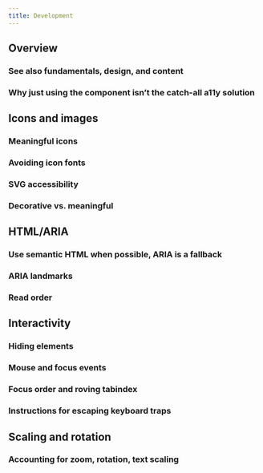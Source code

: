 ```yaml
---
title: Development
---
```


## Overview

### See also fundamentals, design, and content

### Why just using the component isn’t the catch-all a11y solution

## Icons and images

### Meaningful icons

### Avoiding icon fonts

### SVG accessibility

### Decorative vs. meaningful

## HTML/ARIA

### Use semantic HTML when possible, ARIA is a fallback

### ARIA landmarks

### Read order

## Interactivity

### Hiding elements

### Mouse and focus events

### Focus order and roving tabindex

### Instructions for escaping keyboard traps

## Scaling and rotation

### Accounting for zoom, rotation, text scaling